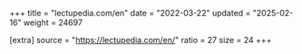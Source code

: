 +++
title = "lectupedia.com/en"
date = "2022-03-22"
updated = "2025-02-16"
weight = 24697

[extra]
source = "https://lectupedia.com/en/"
ratio = 27
size = 24
+++
